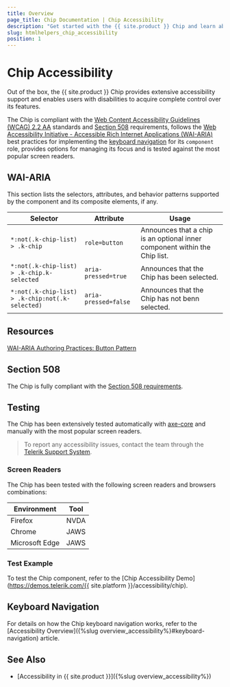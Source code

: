 ```yaml
---
title: Overview
page_title: Chip Documentation | Chip Accessibility
description: "Get started with the {{ site.product }} Chip and learn about its accessibility support for WAI-ARIA, Section 508, and WCAG 2.2."
slug: htmlhelpers_chip_accessibility
position: 1
---
```


# Chip Accessibility





Out of the box, the {{ site.product }} Chip provides extensive accessibility support and enables users with disabilities to acquire complete control over its features.


The Chip is compliant with the [Web Content Accessibility Guidelines (WCAG) 2.2 AA](https://www.w3.org/TR/WCAG22/) standards and [Section 508](https://www.section508.gov/) requirements, follows the [Web Accessibility Initiative - Accessible Rich Internet Applications (WAI-ARIA)](https://www.w3.org/WAI/ARIA/apg/) best practices for implementing the [keyboard navigation](#keyboard-navigation) for its `component` role, provides options for managing its focus and is tested against the most popular screen readers.

## WAI-ARIA


This section lists the selectors, attributes, and behavior patterns supported by the component and its composite elements, if any.

| Selector | Attribute | Usage |
| -------- | --------- | ----- |
| `*:not(.k-chip-list) > .k-chip` | `role=button` | Announces that a chip is an optional inner component within the Chip list. |
| `*:not(.k-chip-list) > .k-chip.k-selected` | `aria-pressed=true` | Announces that the Chip has been selected. |
| `*:not(.k-chip-list) > .k-chip:not(.k-selected)` | `aria-pressed=false` | Announces that the Chip has not benn selected. |

## Resources

[WAI-ARIA Authoring Practices: Button Pattern](https://www.w3.org/WAI/ARIA/apg/patterns/button/)

## Section 508


The Chip is fully compliant with the [Section 508 requirements](http://www.section508.gov/).

## Testing


The Chip has been extensively tested automatically with [axe-core](https://github.com/dequelabs/axe-core) and manually with the most popular screen readers.

> To report any accessibility issues, contact the team through the [Telerik Support System](https://www.telerik.com/account/support-center).

### Screen Readers


The Chip has been tested with the following screen readers and browsers combinations:

| Environment | Tool |
| ----------- | ---- |
| Firefox | NVDA |
| Chrome | JAWS |
| Microsoft Edge | JAWS |



### Test Example

To test the Chip component, refer to the [Chip Accessibility Demo](https://demos.telerik.com/{{ site.platform }}/accessibility/chip).

## Keyboard Navigation

For details on how the Chip keyboard navigation works, refer to the [Accessibility Overview]({%slug overview_accessibility%}#keyboard-navigation) article.

## See Also

* [Accessibility in {{ site.product }}]({%slug overview_accessibility%})